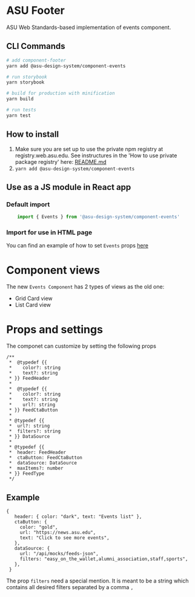 # ASU Footer
ASU Web Standards-based implementation of events component.

## CLI Commands

``` bash
# add component-footer
yarn add @asu-design-system/component-events

# run storybook
yarn storybook

# build for production with minification
yarn build

# run tests
yarn test

```

## How to install

1. Make sure you are set up to use the private npm registry at registry.web.asu.edu. See instructures in the 'How to use private package registry' here: [README.md](../../README.md)
2. ```yarn add @asu-design-system/component-events```

## Use as a JS module in React app

### Default import
```JAVASCRIPT
    import { Events } from '@asu-design-system/component-events'
```

### Import for use in HTML page
You can find an example of how to set `Events` props [here](/packages/component-events/examples/cardsGridEvents.html)

# Component views
 The new `Events Component` has 2 types of views as the old one:

 - Grid Card view
 - List Card view
 # Props and settings

 The componet can customize by setting the following props

 ```JS
 /**
  *  @typedef {{
  *    color?: string
  *    text?: string
  * }} FeedHeader
  *
  *  @typedef {{
  *    color?: string
  *    text?: string
  *    url?: string
  * }} FeedCtaButton
  *
  * @typedef {{
  *  url?: string
  *  filters?: string
  * }} DataSource
  *
  * @typedef {{
  *  header: FeedHeader
  *  ctaButton: FeedCtaButton
  *  dataSource: DataSource
  *  maxItems?: number
  * }} FeedType
  */
 ```

 ## Example

 ```JS
 {
    header: { color: "dark", text: "Events list" },
    ctaButton: {
      color: "gold",
      url: "https://news.asu.edu",
      text: "Click to see more events",
    },
    dataSource: {
      url: "/api/mocks/feeds-json",
      filters: "easy_on_the_wallet,alumni_association,staff,sports",
    },
  }
 ```
The prop `filters` need a special mention.
It is meant to be a string which contains all desired filters separated by a comma `,`
